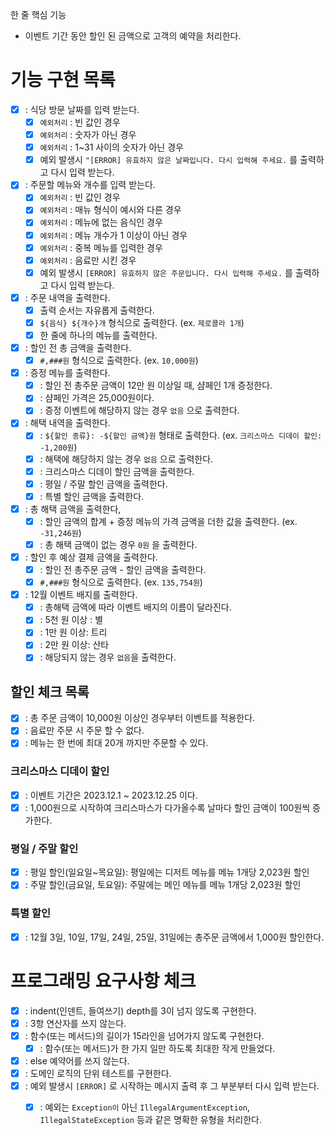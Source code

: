 한 줄 핵심 기능
- 이벤트 기간 동안 할인 된 금액으로 고객의 예약을 처리한다.

# 기능 구현 목록
- [X] : 식당 방문 날짜를 입력 받는다.
  - [X] `예외처리` : 빈 값인 경우
  - [X] `예외처리` : 숫자가 아닌 경우
  - [X] `예외처리` : 1~31 사이의 숫자가 아닌 경우
  - [X] 예외 발생시 `"[ERROR] 유효하지 않은 날짜입니다. 다시 입력해 주세요.` 를 출력하고 다시 입력 받는다.

- [X] : 주문할 메뉴와 개수를 입력 받는다.
  - [X] `예외처리` : 빈 값인 경우
  - [X] `예외처리` : 매뉴 형식이 예시와 다른 경우
  - [X] `예외처리` : 메뉴에 없는 음식인 경우
  - [X] `예외처리` : 메뉴 개수가 1 이상이 아닌 경우
  - [X] `예외처리` : 중복 메뉴를 입력한 경우
  - [X] `예외처리` : 음료만 시킨 경우
  - [X] 예외 발생시 `[ERROR] 유효하지 않은 주문입니다. 다시 입력해 주세요.` 를 출력하고 다시 입력 받는다.

- [X] : 주문 내역을 출력한다.
  - [X] 출력 순서는 자유롭게 출력한다.
  - [X] `${음식} ${개수}개` 형식으로 출력한다. (ex. `제로콜라 1개`)
  - [X] 한 줄에 하나의 메뉴를 출력한다.

- [X] : 할인 전 총 금액을 출력한다.
  - [X] `#,###원` 형식으로 출력한다. (ex. `10,000원`) 

- [X] : 증정 메뉴를 출력한다.
  - [X] : 할인 전 총주문 금액이 12만 원 이상일 때, 샴페인 1개 증정한다.
  - [X] : 샴페인 가격은 25,000원이다.
  - [X] : 증정 이벤트에 해당하지 않는 경우 `없음` 으로 출력한다.

- [X] : 해택 내역을 출력한다.
  - [X] : `${할인 종류}: -${할인 금액}원` 형태로 출력한다. (ex. `크리스마스 디데이 할인: -1,200원`)
  - [X] : 해택에 해당하지 않는 경우 `없음` 으로 출력한다.
  - [X] : 크리스마스 디데이 할인 금액을 출력한다.
  - [X] : 평일 / 주말 할인 금액을 출력한다.
  - [X] : 특별 할인 금액을 출력한다.

- [X] : 총 해택 금액을 출력한다,
  - [X] : 할인 금액의 합계 + 증정 메뉴의 가격 금액을 더한 값을 출력한다. (ex. `-31,246원`)
  - [X] : 총 해택 금액이 없는 경우 `0원` 을 출력한다.

- [X] : 할인 후 예상 결제 금액을 출력한다.
  - [X] : 할인 전 총주문 금액 - 할인 금액을 출력한다.
  - [X] `#,###원` 형식으로 출력한다. (ex. `135,754원`)

- [X] : 12월 이벤트 배지를 출력한다.
  - [X] : 총해택 금액에 따라 이벤트 배지의 이름이 달라진다.
  - [X] : 5천 원 이상 : 별
  - [X] : 1만 원 이상: 트리
  - [X] : 2만 원 이상: 산타
  - [X] : 해당되지 않는 경우 `없음`을 출력한다.

## 할인 체크 목록
- [X] : 총 주문 금액이 10,000원 이상인 경우부터 이벤트를 적용한다.
- [X] : 음료만 주문 시 주문 할 수 없다.
- [X] : 메뉴는 한 번에 최대 20개 까지만 주문할 수 있다.

### 크리스마스 디데이 할인
- [X] : 이벤트 기간은 2023.12.1 ~ 2023.12.25 이다.
- [X] : 1,000원으로 시작하여 크리스마스가 다가올수록 날마다 할인 금액이 100원씩 증가한다.

### 평일 / 주말 할인
- [X] : 평일 할인(일요일~목요일): 평일에는 디저트 메뉴를 메뉴 1개당 2,023원 할인
- [X] : 주말 할인(금요일, 토요일): 주말에는 메인 메뉴를 메뉴 1개당 2,023원 할인

### 특별 할인
- [X] : 12월 3일, 10일, 17일, 24일, 25일, 31일에는 총주문 금액에서 1,000원 할인한다.

# 프로그래밍 요구사항 체크 
- [X] : indent(인덴트, 들여쓰기) depth를 3이 넘지 않도록 구현한다.
- [X] : 3항 연산자를 쓰지 않는다.
- [X] : 함수(또는 메서드)의 길이가 15라인을 넘어가지 않도록 구현한다.
  - [X] : 함수(또는 메서드)가 한 가지 일만 하도록 최대한 작게 만들었다.
- [X] : else 예약어를 쓰지 않는다.
- [X] : 도메인 로직의 단위 테스트를 구현한다.
- [X] : 예외 발생시 `[ERROR]` 로 시작하는 메시지 출력 후 그 부분부터 다시 입력 받는다.
  - [X] : 예외는 `Exception이` 아닌 `IllegalArgumentException`, `IllegalStateException` 등과 같은 명확한 유형을 처리한다.





